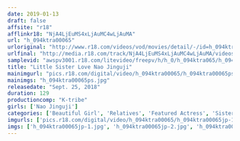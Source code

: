 ```yaml
---
date: 2019-01-13
draft: false
affsite: "r18"
afflinkr18: "NjA4LjEuMS4xLjAuMC4wLjAuMA"
url: "h_094ktra00065"
urloriginal: "http://www.r18.com/videos/vod/movies/detail/-/id=h_094ktra00065"
urlfinal: "http://media.r18.com/track/NjA4LjEuMS4xLjAuMC4wLjAuMA/videos/vod/movies/detail/-/id=h_094ktra00065"
samplevid: "awspv3001.r18.com/litevideo/freepv/h/h_0/h_094ktra065/h_094ktra065_dmb_w.mp4"
title: "Little Sister Love Nao Jinguji"
mainimgurl: "pics.r18.com/digital/video/h_094ktra00065/h_094ktra00065ps.jpg"
mainimgs: "h_094ktra00065ps.jpg"
releasedate: "Sept. 25, 2018"
duration: 129
productioncomp: "K-tribe"
girls: ['Nao Jinguji']
categories: ['Beautiful Girl', 'Relatives', 'Featured Actress', 'Sister', 'Creampie', 'Hi-Def']
imgurls: ['pics.r18.com/digital/video/h_094ktra00065/h_094ktra00065jp-1.jpg', 'pics.r18.com/digital/video/h_094ktra00065/h_094ktra00065jp-2.jpg', 'pics.r18.com/digital/video/h_094ktra00065/h_094ktra00065jp-3.jpg', 'pics.r18.com/digital/video/h_094ktra00065/h_094ktra00065jp-4.jpg', 'pics.r18.com/digital/video/h_094ktra00065/h_094ktra00065jp-5.jpg', 'pics.r18.com/digital/video/h_094ktra00065/h_094ktra00065jp-6.jpg', 'pics.r18.com/digital/video/h_094ktra00065/h_094ktra00065jp-7.jpg', 'pics.r18.com/digital/video/h_094ktra00065/h_094ktra00065jp-8.jpg', 'pics.r18.com/digital/video/h_094ktra00065/h_094ktra00065jp-9.jpg', 'pics.r18.com/digital/video/h_094ktra00065/h_094ktra00065jp-10.jpg', 'pics.r18.com/digital/video/h_094ktra00065/h_094ktra00065jp-11.jpg', 'pics.r18.com/digital/video/h_094ktra00065/h_094ktra00065jp-12.jpg', 'pics.r18.com/digital/video/h_094ktra00065/h_094ktra00065jp-13.jpg', 'pics.r18.com/digital/video/h_094ktra00065/h_094ktra00065jp-14.jpg', 'pics.r18.com/digital/video/h_094ktra00065/h_094ktra00065jp-15.jpg', 'pics.r18.com/digital/video/h_094ktra00065/h_094ktra00065jp-16.jpg', 'pics.r18.com/digital/video/h_094ktra00065/h_094ktra00065jp-17.jpg', 'pics.r18.com/digital/video/h_094ktra00065/h_094ktra00065jp-18.jpg', 'pics.r18.com/digital/video/h_094ktra00065/h_094ktra00065jp-19.jpg', 'pics.r18.com/digital/video/h_094ktra00065/h_094ktra00065jp-20.jpg']
imgs: ['h_094ktra00065jp-1.jpg', 'h_094ktra00065jp-2.jpg', 'h_094ktra00065jp-3.jpg', 'h_094ktra00065jp-4.jpg', 'h_094ktra00065jp-5.jpg', 'h_094ktra00065jp-6.jpg', 'h_094ktra00065jp-7.jpg', 'h_094ktra00065jp-8.jpg', 'h_094ktra00065jp-9.jpg', 'h_094ktra00065jp-10.jpg', 'h_094ktra00065jp-11.jpg', 'h_094ktra00065jp-12.jpg', 'h_094ktra00065jp-13.jpg', 'h_094ktra00065jp-14.jpg', 'h_094ktra00065jp-15.jpg', 'h_094ktra00065jp-16.jpg', 'h_094ktra00065jp-17.jpg', 'h_094ktra00065jp-18.jpg', 'h_094ktra00065jp-19.jpg', 'h_094ktra00065jp-20.jpg']
---
```

